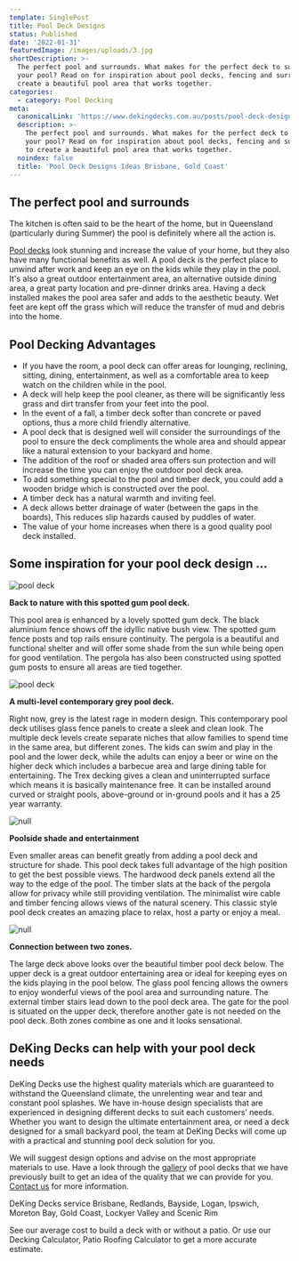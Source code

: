 ```yaml
---
template: SinglePost
title: Pool Deck Designs
status: Published
date: '2022-01-31'
featuredImage: /images/uploads/3.jpg
shortDescription: >-
  The perfect pool and surrounds. What makes for the perfect deck to surround
  your pool? Read on for inspiration about pool decks, fencing and surrounds to
  create a beautiful pool area that works together.
categories:
  - category: Pool Decking
meta:
  canonicalLink: 'https://www.dekingdecks.com.au/posts/pool-deck-designs/'
  description: >-
    The perfect pool and surrounds. What makes for the perfect deck to surround
    your pool? Read on for inspiration about pool decks, fencing and surrounds
    to create a beautiful pool area that works together.
  noindex: false
  title: 'Pool Deck Designs Ideas Brisbane, Gold Coast'
---
```

## The perfect pool and surrounds

The kitchen is often said to be the heart of the home, but in Queensland (particularly during Summer) the pool is definitely where all the action is.

[Pool decks](https://www.dekingdecks.com.au/services/pool-decking/) look stunning and increase the value of your home, but they also have many functional benefits as well. A pool deck is the perfect place to unwind after work and keep an eye on the kids while they play in the pool. It's also a great outdoor entertainment area, an alternative outside dining area, a great party location and pre-dinner drinks area. Having a deck installed makes the pool area safer and adds to the aesthetic beauty. Wet feet are kept off the grass which will reduce the transfer of mud and debris into the home.

## Pool Decking Advantages

* If you have the room, a pool deck can offer areas for lounging, reclining, sitting, dining, entertainment, as well as a comfortable area to keep watch on the children while in the pool.
* A deck will help keep the pool cleaner, as there will be significantly less grass and dirt transfer from your feet into the pool.
* In the event of a fall, a timber deck softer than concrete or paved options, thus a more child friendly alternative.
* A pool deck that is designed well will consider the surroundings of the pool to ensure the deck compliments the whole area and should appear like a natural extension to your backyard and home.
* The addition of the roof or shaded area offers sun protection and will increase the time you can enjoy the outdoor pool deck area.
* To add something special to the pool and timber deck, you could add a wooden bridge which is constructed over the pool.
* A timber deck has a natural warmth and inviting feel.
* A deck allows better drainage of water (between the gaps in the boards), This reduces slip hazards caused by puddles of water.
* The value of your home increases when there is a good quality pool deck installed.

## Some inspiration for your pool deck design ...

![pool deck](/images/uploads/coroy3.jpg)

**Back to nature with this spotted gum pool deck.**

This pool area is enhanced by a lovely spotted gum deck. The black aluminium fence shows off the idyllic native bush view. The spotted gum fence posts and top rails ensure continuity. The pergola is a beautiful and functional shelter and will offer some shade from the sun while being open for good ventilation. The pergola has also been constructed using spotted gum posts to ensure all areas are tied together.

![pool deck](/images/uploads/img_9614.jpg)

**A multi-level contemporary grey pool deck.**

Right now, grey is the latest rage in modern design. This contemporary pool deck utilises glass fence panels to create a sleek and clean look. The multiple deck levels create separate niches that allow families to spend time in the same area, but different zones. The kids can swim and play in the pool and the lower deck, while the adults can enjoy a beer or wine on the higher deck which includes a barbecue area and large dining table for entertaining. The Trex decking gives a clean and uninterrupted surface which means it is basically maintenance free. It can be installed around curved or straight pools, above-ground or in-ground pools and it has a 25 year warranty.

![null](/images/uploads/dsc_0211.jpg)

**Poolside shade and entertainment**

Even smaller areas can benefit greatly from adding a pool deck and structure for shade. This pool deck takes full advantage of the high position to get the best possible views. The hardwood deck panels extend all the way to the edge of the pool. The timber slats at the back of the pergola allow for privacy while still providing ventilation. The minimalist wire cable and timber fencing allows views of the natural scenery. This classic style pool deck creates an amazing place to relax, host a party or enjoy a meal. 

![null](/images/uploads/pool_decking.jpg)

**Connection between two zones.**

The large deck above looks over the beautiful timber pool deck below. The upper deck is a great outdoor entertaining area or ideal for keeping eyes on the kids playing in the pool below. The glass pool fencing allows the owners to enjoy wonderful views of the pool area and surrounding nature. The external timber stairs lead down to the pool deck area. The gate for the pool is situated on the upper deck, therefore another gate is not needed on the pool deck. Both zones combine as one and it looks sensational.

## DeKing Decks can help with your pool deck needs

DeKing Decks use the highest quality materials which are guaranteed to withstand the Queensland climate, the unrelenting wear and tear and constant pool splashes. We have in-house design specialists that are experienced in designing different decks to suit each customers’ needs. Whether you want to design the ultimate entertainment area, or need a deck designed for a small backyard pool, the team at DeKing Decks  will come up with a practical and stunning pool deck solution for you.

We will suggest design options and advise on the most appropriate materials to use. Have a look through the [gallery](https://www.dekingdecks.com.au/services/pool-decking/) of pool decks that we have previously built to get an idea of the quality that we can provide for you. [Contact us](https://www.dekingdecks.com.au/contact/) for more information.

DeKing Decks service Brisbane, Redlands, Bayside, Logan, Ipswich, Moreton Bay, Gold Coast, Lockyer Valley and Scenic Rim

See our average cost to build a deck with or without a patio. Or use our Decking Calculator, Patio Roofing Calculator to get a more accurate estimate.
